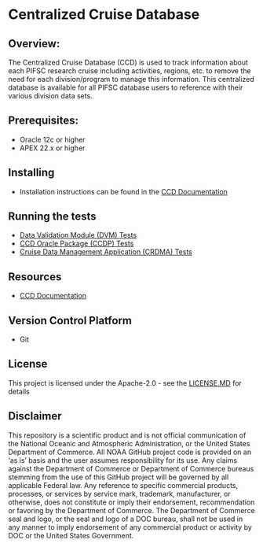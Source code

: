 # Centralized Cruise Database

## Overview:
The Centralized Cruise Database (CCD) is used to track information about each PIFSC research cruise including activities, regions, etc. to remove the need for each division/program to manage this information. This centralized database is available for all PIFSC database users to reference with their various division data sets.

## Prerequisites:
- Oracle 12c or higher
- APEX 22.x or higher

## Installing
- Installation instructions can be found in the [CCD Documentation](./docs/Centralized%20Cruise%20Database%20-%20Technical%20Documentation.md#database-setup)

## Running the tests
- [Data Validation Module (DVM) Tests](./docs/packages/CDVM/test_cases/CDVM%20Testing%20Documentation.md)
- [CCD Oracle Package (CCDP) Tests](./docs/packages/CCDP/test_cases/CCDP%20Testing%20Documentation.md)
- [Cruise Data Management Application (CRDMA) Tests](./CRDMA/docs/Cruise%20Data%20Management%20Application%20-%20Testing%20Documentation.md)

## Resources
- [CCD Documentation](./docs/Centralized%20Cruise%20Database%20-%20Technical%20Documentation.md)

## Version Control Platform
- Git

## License
This project is licensed under the Apache-2.0 - see the [LICENSE.MD](./LICENSE.MD) for details

## Disclaimer
This repository is a scientific product and is not official communication of the National Oceanic and Atmospheric Administration, or the United States Department of Commerce. All NOAA GitHub project code is provided on an ‘as is’ basis and the user assumes responsibility for its use. Any claims against the Department of Commerce or Department of Commerce bureaus stemming from the use of this GitHub project will be governed by all applicable Federal law. Any reference to specific commercial products, processes, or services by service mark, trademark, manufacturer, or otherwise, does not constitute or imply their endorsement, recommendation or favoring by the Department of Commerce. The Department of Commerce seal and logo, or the seal and logo of a DOC bureau, shall not be used in any manner to imply endorsement of any commercial product or activity by DOC or the United States Government.

